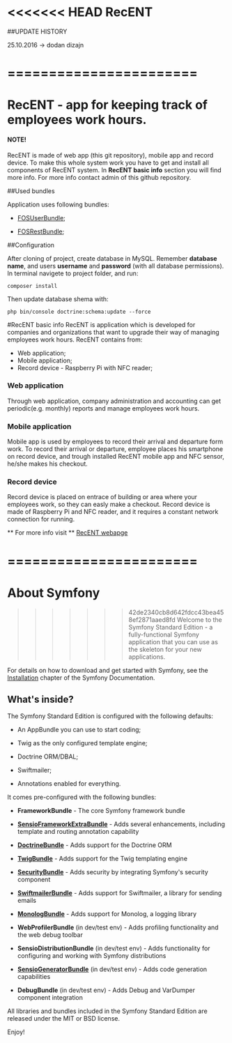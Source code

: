 <<<<<<< HEAD
RecENT
========================

##UPDATE HISTORY

25.10.2016 -> dodan dizajn


=======================
=======
RecENT - app for keeping track of employees work hours.
========================
#### NOTE!
RecENT is made of web app (this git repository), mobile app and record device. To make this whole system work you have to get and install all components of RecENT system. In **RecENT basic info** section you will find more info. For more info contact admin of this github repository.  

##Used bundles

Application uses following bundles:

  * [FOSUserBundle](http://symfony.com/doc/current/bundles/FOSUserBundle/index.html);

  * [FOSRestBundle](http://symfony.com/doc/current/bundles/FOSRestBundle/index.html);

##Configuration

After cloning of project, create database in MySQL. Remember **database name**, and users **username** and **password** (with all database permissions). In terminal navigete to project folder, and run: 
```
composer install
```
Then update database shema with:
```
php bin/console doctrine:schema:update --force
```

#RecENT basic info
RecENT is application which is developed for companies and organizations that want to upgrade their way of managing employees work hours. 
RecENT contains from:
  *  Web application;
  *  Mobile application;
  *  Record device - Raspberry Pi with NFC reader;

### Web application 
Through web application, company administration and accounting can get periodic(e.g. monthly) reports and manage employees work hours. 

### Mobile application
Mobile app is used by employees to record their arrival and departure form work. To record their arrival or departure, employee places his smartphone on record device, and trough installed RecENT mobile app and NFC sensor, he/she makes his checkout. 

### Record device
Record device is placed on entrace of building or area where your employees work, so they can easly make a checkout. Record device is made of Raspberry Pi and NFC reader, and it requires a constant network connection for running.

** For more info visit ** [RecENT webapge](http://recent.cekomat.com)

======================= 
=======================
About Symfony
======================= 
>>>>>>> 42de2340cb8d642fdcc43bea458ef2871aaed8fd
Welcome to the Symfony Standard Edition - a fully-functional Symfony
application that you can use as the skeleton for your new applications.

For details on how to download and get started with Symfony, see the
[Installation][1] chapter of the Symfony Documentation.

What's inside?
--------------

The Symfony Standard Edition is configured with the following defaults:

  * An AppBundle you can use to start coding;

  * Twig as the only configured template engine;

  * Doctrine ORM/DBAL;

  * Swiftmailer;

  * Annotations enabled for everything.

It comes pre-configured with the following bundles:

  * **FrameworkBundle** - The core Symfony framework bundle

  * [**SensioFrameworkExtraBundle**][6] - Adds several enhancements, including
    template and routing annotation capability

  * [**DoctrineBundle**][7] - Adds support for the Doctrine ORM

  * [**TwigBundle**][8] - Adds support for the Twig templating engine

  * [**SecurityBundle**][9] - Adds security by integrating Symfony's security
    component

  * [**SwiftmailerBundle**][10] - Adds support for Swiftmailer, a library for
    sending emails

  * [**MonologBundle**][11] - Adds support for Monolog, a logging library

  * **WebProfilerBundle** (in dev/test env) - Adds profiling functionality and
    the web debug toolbar

  * **SensioDistributionBundle** (in dev/test env) - Adds functionality for
    configuring and working with Symfony distributions

  * [**SensioGeneratorBundle**][13] (in dev/test env) - Adds code generation
    capabilities

  * **DebugBundle** (in dev/test env) - Adds Debug and VarDumper component
    integration

All libraries and bundles included in the Symfony Standard Edition are
released under the MIT or BSD license.

Enjoy!

[1]:  https://symfony.com/doc/3.0/book/installation.html
[6]:  https://symfony.com/doc/current/bundles/SensioFrameworkExtraBundle/index.html
[7]:  https://symfony.com/doc/3.0/book/doctrine.html
[8]:  https://symfony.com/doc/3.0/book/templating.html
[9]:  https://symfony.com/doc/3.0/book/security.html
[10]: https://symfony.com/doc/3.0/cookbook/email.html
[11]: https://symfony.com/doc/3.0/cookbook/logging/monolog.html
[13]: https://symfony.com/doc/3.0/bundles/SensioGeneratorBundle/index.html
